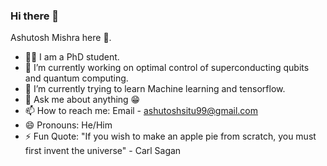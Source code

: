 ### Hi there 👋
Ashutosh Mishra here 🖖.
- 🧑‍🎓 I am a PhD student. 
- 🔭 I’m currently working on optimal control of superconducting qubits and quantum computing.
- 🌱 I’m currently trying to learn Machine learning and tensorflow.  
- 💬 Ask me about anything 😁
- 📫 How to reach me: Email - ashutoshsitu99@gmail.com
- 😄 Pronouns: He/Him
- ⚡ Fun Quote: "If you wish to make an apple pie from scratch, you must first invent the universe" - Carl Sagan 


<!--
**Ashutosh-Mishra2/Ashutosh-Mishra2** is a ✨ _special_ ✨ repository because its `README.md` (this file) appears on your GitHub profile.

Here are some ideas to get you started:

- 🔭 I’m currently working on ...
- 🌱 I’m currently learning ...
- 👯 I’m looking to collaborate on ...
- 🤔 I’m looking for help with ...
- 💬 Ask me about ...
- 📫 How to reach me: ...
- 😄 Pronouns: ...
- ⚡ Fun fact: ...
-->
